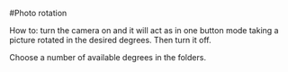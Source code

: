 #Photo rotation

How to: turn the camera on and it will act as in one button mode taking a picture rotated in the desired degrees. Then turn it off.

Choose a number of available degrees in the folders.

